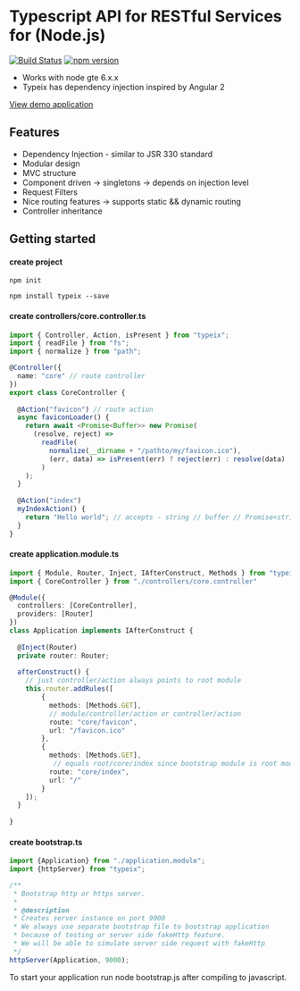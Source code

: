 # Typescript API for RESTful Services for (Node.js)

[![Build Status](https://travis-ci.org/igorzg/typeix.svg?branch=master)](https://travis-ci.org/igorzg/typeix)
[![npm version](https://badge.fury.io/js/typeix.svg)](https://badge.fury.io/js/typeix)

* Works with node gte 6.x.x
* Typeix has dependency injection inspired by Angular 2


[View demo application](https://github.com/igorzg/typeix-demo-app)

## Features
* Dependency Injection - similar to JSR 330 standard
* Modular design
* MVC structure
* Component driven -> singletons -> depends on injection level
* Request Filters
* Nice routing features -> supports static && dynamic routing
* Controller inheritance


## Getting started
#### create project

```npm
npm init
```

```npm
npm install typeix --save
```

#### create controllers/core.controller.ts

```typescript
import { Controller, Action, isPresent } from "typeix";
import { readFile } from "fs";
import { normalize } from "path";

@Controller({
  name: "core" // route controller
})
export class CoreController {
  
  @Action("favicon") // route action
  async faviconLoader() {
    return await <Promise<Buffer>> new Promise(
      (resolve, reject) =>
        readFile(
          normalize(__dirname + "/pathto/my/favicon.ico"),
          (err, data) => isPresent(err) ? reject(err) : resolve(data)
        )
    );
  }
  
  @Action("index")
  myIndexAction() {
    return "Hello world"; // accepts - string // buffer // Promise<string|Buffer>
  }
}

```

#### create application.module.ts
```typescript
import { Module, Router, Inject, IAfterConstruct, Methods } from "typeix"
import { CoreController } from "./controllers/core.controller"

@Module({
  controllers: [CoreController],
  providers: [Router]
})
class Application implements IAfterConstruct {
  
  @Inject(Router)
  private router: Router;
  
  afterConstruct() {
    // just controller/action always points to root module
    this.router.addRules([
        {
          methods: [Methods.GET],
          // module/controller/action or controller/action
          route: "core/favicon", 
          url: "/favicon.ico"
        },
        {
          methods: [Methods.GET],
           // equals root/core/index since bootstrap module is root module
          route: "core/index",
          url: "/"
        }
    ]);
  }
  
}
```

#### create bootstrap.ts
```typescript
import {Application} from "./application.module";
import {httpServer} from "typeix";

/**
 * Bootstrap http or https server.
 *
 * @description
 * Creates server instance on port 9000
 * We always use separate bootstrap file to bootstrap application 
 * because of testing or server side fakeHttp feature.
 * We will be able to simulate server side request with fakeHttp
 */
httpServer(Application, 9000);
```

To start your application run node bootstrap.js after compiling to javascript.
